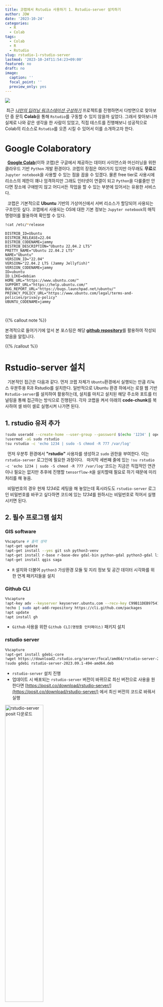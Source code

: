 ```yaml
---
title: 코랩에서 Rstudio 사용하기 1. Rstudio-server 설치하기
author: JDW
date: '2023-10-24'
categories:
  - R
  - Colab
tags:
  - Colab
  - R
  - Rstudio
slug: rstudio-1-rstudio-server
lastmod: '2023-10-24T11:54:23+09:00'
featured: no
draft: no
image:
  caption: ''
  focal_point: ''
  preview_only: yes
---
```





![](images/colab_logo.png)

&nbsp;최근 <U>*나만의 딥러닝 워크스테이션 구성하기*</U> 프로젝트를 진행하면서 다방면으로 찾아보던 중 문득 **Colab**을 통해 `Rstudio`를 구동할 수 있지 않을까 싶었다. 그래서 찾아보니까 실제로 나와 같은 생각을 한 사람이 있었고, 직접 테스트를 진행해보니 성공적으로 Colab의 리소스로 `Rstudio`를 오픈 시킬 수 있어서 이를 소개하고자 한다. 

# Google Colaboratory 
&nbsp; **[Google Colab](https://colab.google/)**(이하 코랩)은 구글에서 제공하는 데이터 사이언스와 머신러닝을 위한 클라우드 기반 `Python` 개발 환경이다. 코랩의 장점은 여러가지 있지만 아무래도 **무료**로 `Jupyter notebook`을 사용할 수 있는 점을 꼽을 수 있겠다. 물론 free tier로 사용시에 리소스의 제한이 꽤나 엄격하지만 그래도 인터넷이 연결이 되고 `Python`을 다룰줄만 안다면 장소에 구애받지 않고 어디서든 작업을 할 수 있는 부분에 있어서는 유용한 서비스다. 

&nbsp; 코랩은 기본적으로 **Ubuntu** 기반의 가상머신에서 서버 리소스가 할당되어 사용되는 구조인듯 싶다. 코랩에서 사용되는 OS에 대한 기본 정보는 `Jupyter notebook`의 매직 명령어를 활용하여 확인할 수 있다.  

```bash
!cat /etc/*release
```

```
DISTRIB_ID=Ubuntu
DISTRIB_RELEASE=22.04
DISTRIB_CODENAME=jammy
DISTRIB_DESCRIPTION="Ubuntu 22.04.2 LTS"
PRETTY_NAME="Ubuntu 22.04.2 LTS"
NAME="Ubuntu"
VERSION_ID="22.04"
VERSION="22.04.2 LTS (Jammy Jellyfish)"
VERSION_CODENAME=jammy
ID=ubuntu
ID_LIKE=debian
HOME_URL="https://www.ubuntu.com/"
SUPPORT_URL="https://help.ubuntu.com/"
BUG_REPORT_URL="https://bugs.launchpad.net/ubuntu/"
PRIVACY_POLICY_URL="https://www.ubuntu.com/legal/terms-and-policies/privacy-policy"
UBUNTU_CODENAME=jammy
```

<br>

{{% callout note %}}

본격적으로 들어가기에 앞서 본 포스팅은 해당 [**github repository**](https://github.com/naru-T/RstudioServer_on_Colab)를 활용하여 작성되었음을 알립니다. 

{{% /callout %}}


# Rstudio-server 설치 
&nbsp; 기본적인 접근은 다음과 같다. 먼저 코랩 자체가 `Ubuntu`환경에서 실행되는 만큼 리눅스 우분투용 R과 Rstudio를 설치한다. 일반적으로 Ubuntu 환경 하에서는 로컬 웹 기반 `Rstudio-server`를 설치하여 활용하는데, 설치를 마치고 설치된 해당 주소와 포트를 터널링을 통해 접근하는 방식으로 진행된다. 각자 코랩을 켜서 아래의 **code-chunk**를 복사하여 셀 바이 셀로 실행시켜 나가면 된다. 

## 1. **rstudio** 유저 추가 

```bash
!sudo useradd --create-home --user-group --password $(echo '1234' | openssl passwd -1 -stdin) rstudio
!usermod -aG sudo rstudio
!su rstudio -c 'echo 1234 | sudo -S chmod -R 777 /var/log'
```
&nbsp; 먼저 우분투 환경에서 **"rstudio"** 사용자를 생성하고 `sudo` 권한을 부여한다. 이는 `rstudio-server` 로그인에 필요한 과정이다. 
&nbsp; 마지막 세번째 줄에 있는 `!su rstudio -c 'echo 1234 | sudo -S chmod -R 777 /var/log'`코드는 지금은 직접적인 연관이나 필요는 없지만 추후에 진행할 `tensorflow-R`을 설치할때 필요로 하기 때문에 미리 처리를 해 놓음.

&nbsp; 비밀번호의 경우 현재 *1234*로 세팅을 해 놓았는데 혹시라도도 `rstudio-server` 로그인 비밀번호를 바꾸고 싶다하면 코드에 있는 *1234*를 원하시는 비밀번호로 적어서 실행시키면 된다. 

## 2. 필수 프로그램 설치 

### GIS software 

```bash
%%capture # 출력 생략 
!apt-get update
!apt-get install --yes git ssh python3-venv
!apt-get install r-base r-base-dev gdal-bin python-gdal python3-gdal libgdal-dev libproj-dev proj-data proj-bin libgeos-dev libudunits2-dev libv8-dev libprotobuf-dev libxml2 libjq-dev
!apt-get install qgis saga
```

- `R` 설치와 더불어 `python3` 가상환경 모듈 및 지리 정보 및 공간 데이터 시각화를 위한 연계 패키지들을 설치

### Github CLI 

```bash
%%capture
!apt-key adv --keyserver keyserver.ubuntu.com --recv-key C99B11DEB97541F0
!echo | sudo apt-add-repository https://cli.github.com/packages
!apt update
!apt install gh
```

- `Github` 사용을 위한 `Github CLI(명령줄 인터페이스)` 패키지 설치 

### rstudio server

```bash
%%capture
!apt-get install gdebi-core
!wget https://download2.rstudio.org/server/focal/amd64/rstudio-server-2023.09.1-494-amd64.deb
!sudo gdebi rstudio-server-2023.09.1-494-amd64.deb
```

- `rstudio-server` 설치 진행 
- 업데이트 시 배포되는 `rstudio-server` 버전이 바뀌므로 최신 버전으로 사용을 원한다면 [https://posit.co/download/rstudio-server/](https://posit.co/download/rstudio-server/) 에서 최신 버전의 코드로 바꿔서 실행


<img src="images/install-rstudio.png" alt="rstudio-server posit 다운로드" width="50%"/>

<center>

*<rstudio-server posit 다운로드 페이지>*

</center>

### ngrok 토큰 발급 
&nbsp; 다음으로 진행해야 할 것으로 `ngork` 서비스 관련 사항들이다. `ngork`는 로컬의 개발환경을 인터넷으로 공개적으로 접근 가능하게 만들어주는 터널링(Tunneling) 서비스라고 한다. 주로 시스템 혹은 웹 개발시 테스트의 용도나 디버깅 작업을 수행하는데 사용되는 서비스인데 우리는 이것을 통해 코랩 내부의 `rstudio-server` 로컬 주소 및 포트를 접근할 수 있는 주소를 만드는데 사용할 것. [https://dashboard.ngrok.com/auth/your-authtoken](https://dashboard.ngrok.com/auth/your-authtoken) 다음에 사이트에서 ngork 가입 및 토큰을 발급을 진행하면 된다. 

<img src="images/ngork_auth.png" alt="ngork account 토큰 발급" width="50%"/>

<center>

*<ngork account 토큰 발급>*

</center>


```python
from getpass import getpass

# Don't forget create your account of ngrok and get token from https://dashboard.ngrok.com/auth/your-authtoken
authtoken = getpass("Input your Auth token")
```

- 발급받은 토큰을 복사하여 아래의 코드 실행 시 생성된 입력 창에 입력  


```bash
! wget -q -c -nc https://bin.equinox.io/c/4VmDzA7iaHb/ngrok-stable-linux-amd64.zip
! unzip -qq -n ngrok-stable-linux-amd64.zip
```

- `wget`과 `unzip` 명령을 통해 `ngrok`을 다운로드하고 압축을 해제하여 코랩 환경에서 IP 터널링을 가능케 함

## 3. ngrok을 통한 Rstudio server 가동 

&nbsp; 마지막으로 앞서 설정한 `ngork` 토큰을 통해 코랩 로컬에서 실행되어 있는 `rstudio-server` 웹 서버를 공용 IP 주소로 터널링하여 접근을 진행한다. 아래의 코드를 실행시키면 나오는 주소가 바로 코랩으로 실행시킨 `rstudio-server`의 웹 주소이므로 출력하여 나오는 주소로 접속.


```python
# Run ngrok
get_ipython().system_raw('./ngrok authtoken $authtoken && ./ngrok http 8787 &')
! sleep 3

# Get the address for Rstudio-server
import requests
from re import sub
r = requests.get('http://localhost:4040/api/tunnels')

str_ssh = r.json()['tunnels'][0]['public_url']
print(str_ssh)
```

```
#> https://af9e-105-199-235-17.ngrok-free.app # 출력 예시
```

<img src="images/ngork_visit.png" width="100%" /><img src="images/rstudio-login.png" width="100%" />

<img src="images/rstudio-main.png" alt="" width="100%"/>

<center>

*<ngork tunneling 및 Rstudio-server login, main 페이지>*

</center>

&nbsp; 출력으로 나온 `ngork` 터널링 페이지에서 **Visit Site**를 클릭하면 우리가 설정한 `rstudio-server`의 로그인 화면을 볼 수 있고, 이 후에 앞서 설정한 로그인 입력정보`(ID : rstudio, PW : 1234)`를 입력하게 되면 비로소 코랩에서 코랩의 리소스를 통한 `Rstudio` 사용 가능하다.

------------------------------------------------------------------------

# References 

- [https://github.com/naru-T/RstudioServer_on_Colab](https://github.com/naru-T/RstudioServer_on_Colab) (Github repository) 

- [https://github.com/naru-T/RstudioServer_on_Colab/blob/master/Rstudio_server.ipynb](https://github.com/naru-T/RstudioServer_on_Colab/blob/master/Rstudio_server.ipynb) (.ipynb) 










